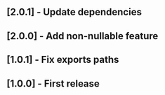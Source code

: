 ## [2.0.1] - Update dependencies
## [2.0.0] - Add non-nullable feature
## [1.0.1] - Fix exports paths
## [1.0.0] - First release